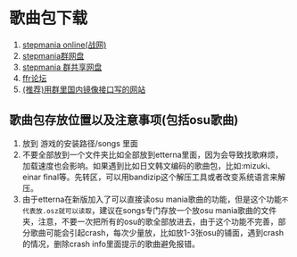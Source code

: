 # 歌曲包下载

1. [stepmania online(战网)](http://stepmaniaonline.net/)
2. [stepmania群网盘](https://etternaonline.com/packs)
3. [stepmania 群共享网盘](https://pan.baidu.com/s/1mh5PPCc)
4.  [ffr论坛](http://www.flashflashrevolution.com/vbz/forumdisplay.php?f=21)
5. [(推荐)用群里国内镜像接口写的网站](https://packdl.now.sh)

## 歌曲包存放位置以及注意事项(包括osu歌曲)

1. 放到 游戏的安装路径/songs 里面
2. 不要全部放到一个文件夹比如全部放到etterna里面，因为会导致找歌麻烦，加载速度也会影响。如果遇到比如日文韩文编码的歌曲包，比如:mizuki、einar final等。先转区，可以用bandizip这个解压工具或者改变系统语言来解压。
3. 由于etterna在新版加入了可以直接读osu mania歌曲的功能，但是这个功能`不代表放.osz就可以读取`，建议在songs专门存放一个放osu mania歌曲的文件夹，注意，不要一次把所有的osu的歌全部放进去，由于这个功能不完善，部分歌曲可能会引起crash，每次少量放，比如放1-3张osu的铺面，遇到crash的情况，删除crash info里面提示的歌曲避免报错。